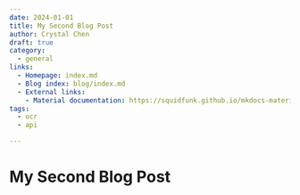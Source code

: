 ```yaml
---
date: 2024-01-01
title: My Second Blog Post
author: Crystal Chen  
draft: true
category:
  - general
links:
  - Homepage: index.md
  - Blog index: blog/index.md
  - External links:
    - Material documentation: https://squidfunk.github.io/mkdocs-material  
tags:
  - ocr
  - api

---
```


# My Second Blog Post
